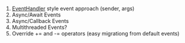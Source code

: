 1. [EventHandler](https://docs.microsoft.com/ru-ru/dotnet/api/system.eventhandler?view=net-6.0) style event approach (sender, args)
3. Async/Await Events
4. Async/Callback Events
5. Multithreaded Events?
6. Override += and -= operators (easy migrationg from default events)
